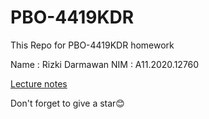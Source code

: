 # PBO-4419KDR
This Repo for PBO-4419KDR homework

Name : Rizki Darmawan
NIM  : A11.2020.12760

<a href="https://www.notion.so/rizkidarmawan/PBO-a19e17d913bf4e399c4718a5aa9075a3" >Lecture notes</a>

Don't forget to give a star😊
